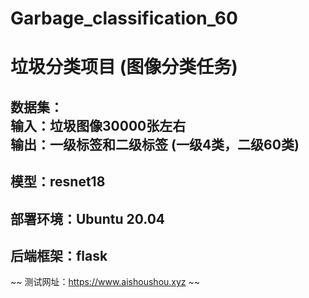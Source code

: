 # Garbage_classification_60
# 垃圾分类项目 (图像分类任务)
## 数据集： <br> 输入：垃圾图像30000张左右 <br> 输出：一级标签和二级标签 (一级4类，二级60类) 
## 模型：resnet18 
## 部署环境：Ubuntu 20.04 
## 后端框架：flask 
~~ 测试网址：https://www.aishoushou.xyz ~~
